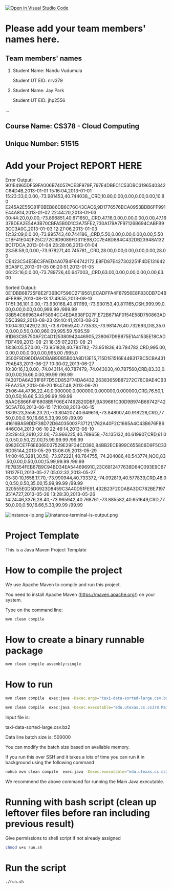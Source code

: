 [![Open in Visual Studio Code](https://classroom.github.com/assets/open-in-vscode-f059dc9a6f8d3a56e377f745f24479a46679e63a5d9fe6f495e02850cd0d8118.svg)](https://classroom.github.com/online_ide?assignment_repo_id=6818157&assignment_repo_type=AssignmentRepo)
# Please add your team members' names here. 

## Team members' names 

1. Student Name: Nandu Vudumula

   Student UT EID: nrv379

2. Student Name: Jay Park

   Student UT EID: jhp2556

 ...

##  Course Name: CS378 - Cloud Computing 

##  Unique Number: 51515
    


# Add your Project REPORT HERE 

Error Output:
901E4965DF59FA006B74057ACE3F979F,797E4DBEC1C53DBC3196540342C64D4B,2013-01-01 15:16:04,2013-01-01 15:23:33,0,0.00,-73.981453,40.744038,,,CRD,10.80,0.00,0.00,0.00,0.00,10.80
E245A2E55C81F0BEB86DB6C76C43CAC6,9D1776576BCA0953BDB6FF991E44A814,2013-01-02 22:44:20,2013-01-03 00:44:20,0,0.00,-73.896851,40.671650,,,CRD,47.16,0.00,0.00,0.00,0.00,47.16
37BDEA2E54A3B70CBFA5B0D1C3A75FE2,730A179A7F97126B694CABFB93CC3A0C,2013-01-03 12:27:06,2013-01-03 12:32:09,0,0.00,-73.995743,40.744186,,,CRD,5.50,0.00,0.00,0.00,0.00,5.50
C1BF41E042F25C272C9D9089FD311E98,CC7E48D884C432DB23948A1328C17DCA,2013-01-04 23:28:06,2013-01-04 23:58:59,0,0.00,-73.978271,40.745781,,,CRD,28.00,0.00,0.00,0.00,0.00,28.00
CE423C54E5BC3FAED4A07B4F64742172,E8FD87E427302251F4DE131642BDA5FC,2013-01-05 06:20:51,2013-01-05 06:23:16,0,0.00,-73.789726,40.647003,,,CRD,63.00,0.00,0.00,0.00,0.00,63.00

Sorted Output:
0E1DBB68725F8E2F36BCF596C2719561,ECADFFA4F87956E8F830DB7D4B4FEB9E,2013-08-13 17:49:55,2013-08-13 17:51:36,101,0.00,-73.930168,40.811169,-73.930153,40.811165,CSH,999.99,0.00,0.00,0.00,0.00,999.99  /999.99
08B54C66963A4F5894CC4EDA638FD27F,E72B671AF0154E58D750863ADD5C3982,2013-08-23 09:40:41,2013-08-23 10:04:30,1429,12.30,-73.870659,40.773533,-73.981476,40.732693,DIS,35.00,0.00,0.50,0.00,960.09,995.59  /995.59
81D63C85750AF2C4D125380942446905,238067D9B875E1A4153EE18CADFDF499,2013-08-21 18:35:07,2013-08-21 18:36:05,57,0.00,-73.951828,40.784782,-73.951836,40.784782,CRD,995.00,0.00,0.00,0.00,0.00,995.00  /995.0
3500F9D96DDA9DBAB9DB5B00A8D13E15,715D1E1516E44B317BC5CBA43179AE43,2013-06-27 10:30:02,2013-06-27 10:30:16,13,0.00,-74.043114,40.787479,-74.043030,40.787560,CRD,83.33,0.00,0.00,16.66,0.00,99.99  /99.99
FA307DA6A231F6F7D5CD852F74DA6432,26383659B87272C76C9AE4CB3FEAA25A,2013-06-20 19:47:48,2013-06-20 21:06:44,4736,22.40,0.000000,0.000000,0.000000,0.000000,CRD,76.50,1.00,0.50,16.66,5.33,99.99  /99.99
8AADE866F4F6808B5F06E47492820DBF,BA39681C30D9B974B66742F425C5A7E6,2013-06-15 17:10:08,2013-06-15 18:09:23,3556,23.20,-73.804207,40.649616,-73.848007,40.918228,CRD,77.50,0.00,0.50,16.66,5.33,99.99  /99.99
41616BA59DDF38D72D64035003F37121,1762A40F2C1665A4C43B676FB6446C04,2013-06-10 22:46:14,2013-06-10 23:29:43,2610,22.00,-73.966225,40.789658,-74.135132,40.619907,CRD,61.00,0.50,0.50,22.00,15.99,99.99  /99.99
6982ECE7F6E636E037529E29F34CD380,84BB2ECE899C655806D9F5C336D051A4,2013-05-29 13:06:05,2013-05-29 14:00:46,3281,30.50,-73.972221,40.764755,-74.204086,40.543774,NOC,83.50,0.00,0.50,0.00,15.99,99.99  /99.99
FE7B354FEB67B9C94BD34EA54469691C,23C6812477638D64C093E9C671B127FD,2013-05-27 05:02:32,2013-05-27 05:30:10,1658,17.70,-73.990944,40.733372,-74.092819,40.577839,CRD,48.00,0.50,0.50,35.00,15.99,99.99  /99.99
320555E0D5D0923D8459C3A40D51FE91,432B23F20DABA3DC782BE7197351A727,2013-05-26 13:28:30,2013-05-26 14:24:46,3376,28.40,-73.965942,40.768761,-73.885582,40.651649,CRD,77.50,0.00,0.50,16.66,5.33,99.99  /99.99

![instance-ip.png](https://github.com/utacs/cs378-cloud-computing-a1-nanduv33/blob/main/instance-ip.png)
![instance-terminal-ls-output.png](https://github.com/utacs/cs378-cloud-computing-a1-nanduv33/blob/main/instance-terminal-ls-output.png)

# Project Template

This is a Java Maven Project Template


# How to compile the project

We use Apache Maven to compile and run this project. 

You need to install Apache Maven (https://maven.apache.org/)  on your system. 

Type on the command line: 

```bash
mvn clean compile
```

# How to create a binary runnable package 


```bash
mvn clean compile assembly:single
```


# How to run

```bash
mvn clean compile  exec:java -Dexec.args="taxi-data-sorted-large.csv.bz2 500000"
```



```bash
mvn clean compile  exec:java -Dexec.executable="edu.utexas.cs.cs378.Main" -DargLine="-Xmx2g" -Dexec.args="taxi-data-sorted-large.csv.bz2 1000000"
```


Input file is: 

taxi-data-sorted-large.csv.bz2 

Data line batch size is: 500000

You can modify the batch size based on available memory.


If you run this over SSH and it takes a lots of time you can run it in background using the following command

```bash
nohub mvn clean compile  exec:java -Dexec.executable="edu.utexas.cs.cs378.Main" -DargLine="-Xmx2g" -Dexec.args="taxi-data-sorted-large.csv.bz2  500000" 
```

We recommend the above command for running the Main Java executable. 


# Running with bash script (clean up leftover files before ran including previous result)

Give permissions to shell script if not already assigned

```bash
chmod u+x run.sh
```

# Run the script

```bash
./run.sh
```










